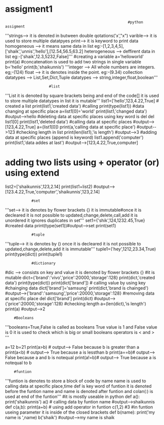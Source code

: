 # assigment1
                                                            #python assigment



'''strings--> it is denoted in butween double qotations('x',"x")
varible--> it is used to store multiple datatpyes 
print--> it is keyword to print data
homogeneous --> it means same data in list eg:-[1,2,3,4,5],['shaik','unnis','hello'],[12.54,56.5,63.2]
heterogeneous --> deffirent data in list eg:-['shaik',12.3,5232,False]'''
   #creating a variable
a='helloworld'
print(a)
  #concatenation is used to add two strings in single variable
b='hello'
print(b,'shaikunnis') 
'''integer --> All whole numbers are integers. eg;-(124)
float --> it is denotes inside the point. eg:-(9.34)
collection datatypes --> List,Set,Dict,Tuple
datatypes --> string,integer,float,boolean'''


                        #list
                        
'''List it is denoted by square brackets being and end of the code[]
    it is used to store multiple datatypes in list
    it is mutable'''
list1=['hello',123,4.22,True] # created a list 
print(list1,'created data') #calling
print(type(list1))
    #data changing at specific place
a=list1[0]='world'
print(list1,'changed data')
#output-->hello
    #deleting data at specific places using key word is del
del list1[0]
print(list1,'deleted data')
    #calling data at specific places
#output-->[123,4.22,True]
a=(list1[0])
print(a,'calling data at specific place')
#output-->123
    #checking length in list 
print(len(list1),'is length')
#output-->3
    #adding data at specific places (append is keyword)
list1.append('computer')
print(list1,'data addes at last')
#output-->[123,4.22,True,computer]
  # adding two lists using + operator (or) using extend
list2=['shaikunnis',123,2.14]
print(list1+list2)
#output-->[123.4.22,True,'computer','shaikunnis',123,2.14]


                #set

'''set--> it is denotes by flower brackets {}
   it is immutable#once it is decleared it is not possible to updated,change,delete,call,add
   it is unordered 
   it ignores duplicates in set'''
set1={'shik',124,1232.45,True}  #created data
print(type(set1))#output-->set
print(set1)

                #tuple
                
'''tuple--> it is denotes by ()
once it is decleared it is not possible to updated,change,delete,add
it is immutable'''
tuple1=('hey',1212,23.34,True)
print(type(dict))
print(tuple1)

                #dictionary
#dic --> consists on key and value it is denoted by flower brackets {}
#it is mutable
dict={'brand':'vivo','price':20000,'storage':128}
print(dict,'created data')
print(type(dict))
print(dict['brand']) # calling value by using key
   #chainging data
dict['brand']='samsung'
print(dict,'brand is chainged')
#output-->{'brand':'samsung','price':20000,'storage':128}
    #removing data at specific place
del dict['brand']
print(dict)
#output-->{'price':20000,'storage':128}
    #checking length
a=(len(dict),'is length')
print(a)
#output-->2

        #Booleans
'''booleans=True,False is called as booleans 
    True value is 1 and False value is 0
    it is used to check which is big or small
    booleans operators is < and > '''
    
a=12
b=21
print(a>b) # output--> False because b is greater than a
print(a<b) # output--> True because a is lessthan b
print(a==b)# output--> False  because a and b is notequal
print(a!=b)# output--> True because a  is notequal to b


        #funtion
'''funtion is denotes to store a block of code by name
    name is used to calling data at specific place,time
    def is key word of funtion it is denoted before the funtion name
    and name is denoted after funtion and colan(:) is used at end of the funtion'''
#it is mostly useable in python
def a():
    print('shaikunnis')
a() # calling data  by funtion name 
#output-->shaikunnis
def c(a,b):
    print(a+b) # using add operator in funtion
c(1,2)
#3
#in funtion useing parameter it is inside of the closed brackets
def b(name):
    print('my name is ',name)
b('shaik')
#output-->my name is shaik





    

    
